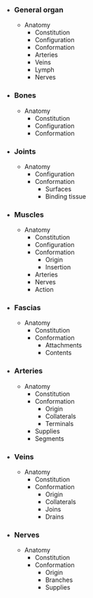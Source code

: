 - ### General organ
    - Anatomy
        - Constitution
        - Configuration
        - Conformation
        - Arteries
        - Veins
        - Lymph
        - Nerves
- ### Bones
    - Anatomy
        - Constitution
        - Configuration
        - Conformation
- ### Joints
    - Anatomy
        - Configuration
        - Conformation
            - Surfaces
            - Binding tissue
- ### Muscles
    - Anatomy
        - Constitution
        - Configuration
        - Conformation
            - Origin
            - Insertion
        - Arteries
        - Nerves
        - Action
- ### Fascias
    - Anatomy
        - Constitution
        - Conformation
            - Attachments
            - Contents
- ### Arteries
    - Anatomy
        - Constitution
        - Conformation
            - Origin
            - Collaterals
            - Terminals
        - Supplies
        - Segments
- ### Veins
    - Anatomy
        - Constitution
        - Conformation
            - Origin
            - Collaterals
            - Joins
            - Drains
- ### Nerves
    - Anatomy
        - Constitution
		- Conformation
			- Origin
			- Branches
			- Supplies
